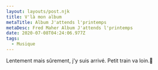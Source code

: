```yaml
---
layout: layouts/post.njk
title: V'là mon album
metaTitle: Album J'attends l'printemps
metaDesc: Fred Maher Album J'attends l'printemps
date: 2020-07-08T04:24:06.977Z
tags:
  - Musique
---
```

Lentement mais sûrement, j'y suis arrivé. Petit train va loin.🚂